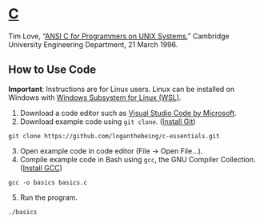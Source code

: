 # [C](https://soiffi.com/technology/c-essentials/)
Tim Love, “[ANSI C for Programmers on UNIX Systems](https://www.cs.utexas.edu/~dahlin/Classes/UGOS/reading/loveC.pdf),” Cambridge University Engineering Department, 21 March 1996.
## How to Use Code
**Important**: Instructions are for Linux users. Linux can be installed on Windows with [Windows Subsystem for Linux (WSL)](https://learn.microsoft.com/en-us/windows/wsl/install).
1. Download a code editor such as [Visual Studio Code by Microsoft](https://code.visualstudio.com).
2. Download example code using `git clone`. ([Install Git](https://github.com/git-guides/install-git/))
```
git clone https://github.com/loganthebeing/c-essentials.git
```
3. Open example code in code editor (File → Open File…).
4. Compile example code in Bash using `gcc`, the GNU Compiler Collection. ([Install GCC](https://gcc.gnu.org/install/))
```
gcc -o basics basics.c
```
5. Run the program.
```
./basics
```

